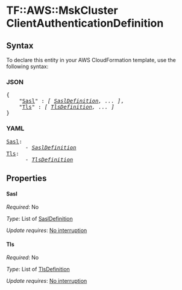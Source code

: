 # TF::AWS::MskCluster ClientAuthenticationDefinition

## Syntax

To declare this entity in your AWS CloudFormation template, use the following syntax:

### JSON

<pre>
{
    "<a href="#sasl" title="Sasl">Sasl</a>" : <i>[ <a href="sasldefinition.md">SaslDefinition</a>, ... ]</i>,
    "<a href="#tls" title="Tls">Tls</a>" : <i>[ <a href="tlsdefinition.md">TlsDefinition</a>, ... ]</i>
}
</pre>

### YAML

<pre>
<a href="#sasl" title="Sasl">Sasl</a>: <i>
      - <a href="sasldefinition.md">SaslDefinition</a></i>
<a href="#tls" title="Tls">Tls</a>: <i>
      - <a href="tlsdefinition.md">TlsDefinition</a></i>
</pre>

## Properties

#### Sasl

_Required_: No

_Type_: List of <a href="sasldefinition.md">SaslDefinition</a>

_Update requires_: [No interruption](https://docs.aws.amazon.com/AWSCloudFormation/latest/UserGuide/using-cfn-updating-stacks-update-behaviors.html#update-no-interrupt)

#### Tls

_Required_: No

_Type_: List of <a href="tlsdefinition.md">TlsDefinition</a>

_Update requires_: [No interruption](https://docs.aws.amazon.com/AWSCloudFormation/latest/UserGuide/using-cfn-updating-stacks-update-behaviors.html#update-no-interrupt)

